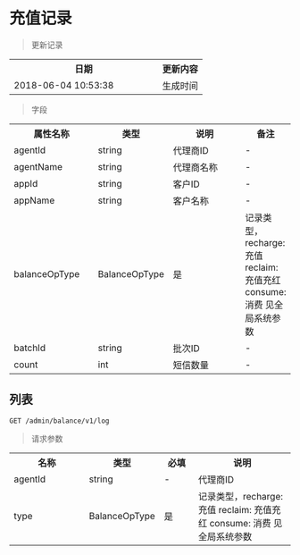# 充值记录

> 更新记录

<table>
    <tr>
        <th style="width:250px;">日期</th>
        <th>更新内容</th>
    </tr>
    <tr>
        <td>2018-06-04 10:53:38</td>
        <td>生成时间</td>
    </tr>
</table>

> 字段

<table>
    <tr>
        <th style="width:150px;">属性名称</th>
        <th style="width:60px;">类型</th>
        <th style="width:200px;">说明</th>
        <th>备注</th>
    </tr>
    <tr>
        <td>agentId</td>
        <td>string</td>
        <td>代理商ID</td>
        <td>-</td>
    </tr>
    <tr>
        <td>agentName</td>
        <td>string</td>
        <td>代理商名称</td>
        <td>-</td>
    </tr>
    <tr>
        <td>appId</td>
        <td>string</td>
        <td>客户ID</td>
        <td>-</td>
    </tr>
    <tr>
        <td>appName</td>
        <td>string</td>
        <td>客户名称</td>
        <td>-</td>
    </tr>
    <tr>
        <td>balanceOpType</td>
        <td>BalanceOpType</td>
        <td>是</td>
        <td>记录类型，recharge: 充值 reclaim: 充值充红 consume: 消费 见全局系统参数</td>
    </tr>
    <tr>
        <td>batchId</td>
        <td>string</td>
        <td>批次ID</td>
        <td>-</td>
    </tr>
    <tr>
        <td>count</td>
        <td>int</td>
        <td>短信数量</td>
        <td>-</td>
    </tr>
</table>

## 列表

```
GET /admin/balance/v1/log
```

>请求参数
<table>
    <tr>
        <th style="width:150px;">名称</th>
        <th style="width:60px;">类型</th>
        <th style="width:60px;">必填</th>
        <th style="width:200px;">说明</th>
    </tr>
    <tr>
        <td>agentId</td>
        <td>string</td>
        <td>-</td>
        <td>代理商ID</td>
    </tr>
    <tr>
        <td>type</td>
        <td>BalanceOpType</td>
        <td>是</td>
        <td>记录类型，recharge: 充值 reclaim: 充值充红 consume: 消费 见全局系统参数</td>
    </tr>
</table>